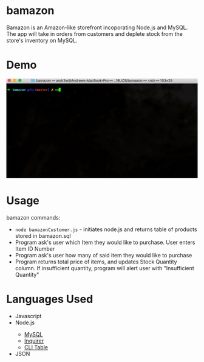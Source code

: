 # bamazon

Bamazon is an Amazon-like storefront incoporating Node.js and MySQL. The app will take in orders from customers and deplete stock from the store's inventory on MySQL.

# Demo

<img src ="https://github.com/aviolan/bamazon/blob/master/images/bamazon_demo.gif" alt="demo" style="max-width:100%">

# Usage

bamazon commands:

<ul>
    <li><code>node bamazonCustomer.js</code> - initiates node.js and returns table of products stored in bamazon.sql</li>
    <li>Program ask's user which Item they would like to purchase. User enters Item ID Number</li>
    <li>Program ask's user how many of said item they would like to purchase</li>
    <li>Program returns total price of items, and updates Stock Quantity column. If insufficient quantity, program will alert user with "Insufficient Quantity"</li>
</ul>

# Languages Used

<ul>
    <li>Javascript</li>
    <li>Node.js</li>
        <ul>
            <li><a href="https://www.npmjs.com/package/mysql">MySQL</a></li>
            <li><a href="https://www.npmjs.com/package/inquirer">Inquirer</a></li>
            <li><a href="https://www.npmjs.com/package/cli-table">CLI Table</a></li>
        </ul>
    <li>JSON</li>
</ul>